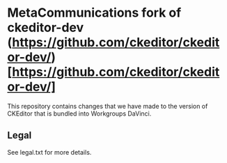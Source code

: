 # MetaCommunications fork of ckeditor-dev (https://github.com/ckeditor/ckeditor-dev/)[https://github.com/ckeditor/ckeditor-dev/]

This repository contains changes that we have made to the version of CKEditor that is
bundled into Workgroups DaVinci.

## Legal

See legal.txt for more details.